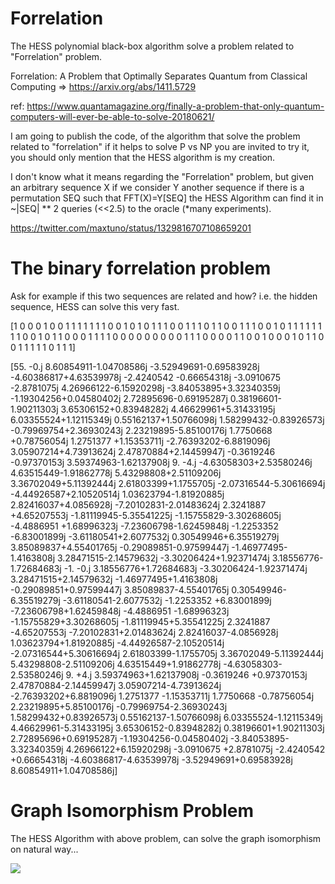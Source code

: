 # Forrelation
The HESS polynomial black-box algorithm solve a problem related to "Forrelation" problem.

Forrelation: A Problem that Optimally Separates Quantum from Classical Computing => https://arxiv.org/abs/1411.5729

ref: https://www.quantamagazine.org/finally-a-problem-that-only-quantum-computers-will-ever-be-able-to-solve-20180621/

I am going to publish the code, of the algorithm that solve the problem related to "forrelation" if it helps to solve P vs NP you are invited to try it, you should only mention that the HESS algorithm is my creation.

I don't know what it means regarding the "Forrelation" problem, but given an arbitrary sequence X if we consider Y another sequence if there is a permutation SEQ such that FFT(X)=Y[SEQ] the HESS Algorithm can find it in ~|SEQ| ** 2 queries (<<2.5) to the oracle (*many experiments).
 
https://twitter.com/maxtuno/status/1329816707108659201

# The binary forrelation problem 

Ask for example if this two sequences are related and how? i.e. the hidden sequence, HESS can solve this very fast.

[1 0 0 0 1 0 0 1 1 1 1 1 1 1 0 0 1 0 1 0 1 1 1 0 0 1 1 1 0 1 1 0 0 1 1 1 0
 0 1 0 1 1 1 1 1 1 1 1 0 0 1 0 1 1 0 0 0 1 1 1 1 0 0 0 0 0 0 0 0 0 1 1 1 0
 0 0 0 1 1 0 0 1 0 0 0 1 0 1 1 0 0 1 1 1 1 1 0 1 1 1]
 
[55.        -0.j          8.60854911-1.04708586j -3.52949691-0.69583928j
 -4.60386817+4.63539978j -2.4240542 -0.66654318j -3.0910675 -2.8781075j
  4.26966122-6.15920298j -3.84053895+3.32340359j -1.19304256+0.04580402j
  2.72895696-0.69195287j  0.38196601-1.90211303j  3.65306152+0.83948282j
  4.46629961+5.31433195j  6.03355524+1.12115349j  0.55162137+1.50766098j
  1.58299432-0.83926573j -0.79969754+2.36930243j  2.23219895-5.85100176j
  1.7750668 +0.78756054j  1.2751377 +1.15353711j -2.76393202-6.8819096j
  3.05907214+4.73913624j  2.47870884+2.14459947j -0.3619246 -0.97370153j
  3.59374963-1.62137908j  9.        -4.j         -4.63058303+2.53580246j
  4.63515449-1.91862778j  5.43298808+2.51109206j  3.36702049+5.11392444j
  2.61803399+1.1755705j  -2.07316544-5.30616694j -4.44926587+2.10520514j
  1.03623794-1.81920885j  2.82416037+4.0856928j  -7.20102831-2.01483624j
  2.3241887 +4.65207553j -1.81119945-5.35541225j -1.15755829-3.30268605j
 -4.4886951 +1.68996323j -7.23606798-1.62459848j -1.2253352 -6.83001899j
 -3.61180541+2.6077532j   0.30549946+6.35519279j  3.85089837+4.55401765j
 -0.29089851-0.97599447j -1.46977495-1.4163808j   3.28471515-2.14579632j
 -3.30206424+1.92371474j  3.18556776-1.72684683j -1.        -0.j
  3.18556776+1.72684683j -3.30206424-1.92371474j  3.28471515+2.14579632j
 -1.46977495+1.4163808j  -0.29089851+0.97599447j  3.85089837-4.55401765j
  0.30549946-6.35519279j -3.61180541-2.6077532j  -1.2253352 +6.83001899j
 -7.23606798+1.62459848j -4.4886951 -1.68996323j -1.15755829+3.30268605j
 -1.81119945+5.35541225j  2.3241887 -4.65207553j -7.20102831+2.01483624j
  2.82416037-4.0856928j   1.03623794+1.81920885j -4.44926587-2.10520514j
 -2.07316544+5.30616694j  2.61803399-1.1755705j   3.36702049-5.11392444j
  5.43298808-2.51109206j  4.63515449+1.91862778j -4.63058303-2.53580246j
  9.        +4.j          3.59374963+1.62137908j -0.3619246 +0.97370153j
  2.47870884-2.14459947j  3.05907214-4.73913624j -2.76393202+6.8819096j
  1.2751377 -1.15353711j  1.7750668 -0.78756054j  2.23219895+5.85100176j
 -0.79969754-2.36930243j  1.58299432+0.83926573j  0.55162137-1.50766098j
  6.03355524-1.12115349j  4.46629961-5.31433195j  3.65306152-0.83948282j
  0.38196601+1.90211303j  2.72895696+0.69195287j -1.19304256-0.04580402j
 -3.84053895-3.32340359j  4.26966122+6.15920298j -3.0910675 +2.8781075j
 -2.4240542 +0.66654318j -4.60386817-4.63539978j -3.52949691+0.69583928j
  8.60854911+1.04708586j]


# Graph Isomorphism Problem
The HESS Algorithm with above problem, can solve the graph isomorphism on natural way...

<img
  src="https://cr-ss-service.azurewebsites.net/api/ScreenShot?widget=summary&username=maxtuno&badges=2&show-avatar=true&style=--header-bg-color:%23000;--border-radius:10px"/>

